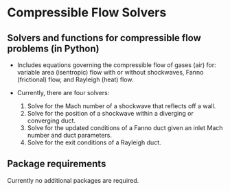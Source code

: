 # Compressible Flow Solvers
## Solvers and functions for compressible flow problems (in Python)
- Includes equations governing the compressible flow of gases (air) for: variable area (isentropic) flow with or without shockwaves, Fanno (frictional) flow, and Rayleigh (heat) flow.

- Currently, there are four solvers:
    1. Solve for the Mach number of a shockwave that reflects off a wall.
    2. Solve for the position of a shockwave within a diverging or converging duct.
    3. Solve for the updated conditions of a Fanno duct given an inlet Mach number and duct parameters.
    4. Solve for the exit conditions of a Rayleigh duct.

## Package requirements
Currently no additional packages are required.
